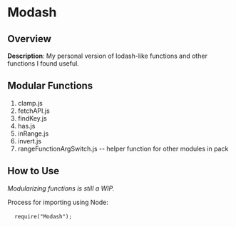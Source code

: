 
# Modash

## Overview

**Description**: My personal version of lodash-like functions and other functions I found useful.

## Modular Functions

1. clamp.js
2. fetchAPI.js
3. findKey.js
4. has.js
5. inRange.js
6. invert.js
7. rangeFunctionArgSwitch.js -- helper function for other modules in pack

## How to Use

*Modularizing functions is still a WIP.*

Process for importing using Node:

&nbsp;&nbsp;&nbsp;&nbsp;`require("Modash");`
